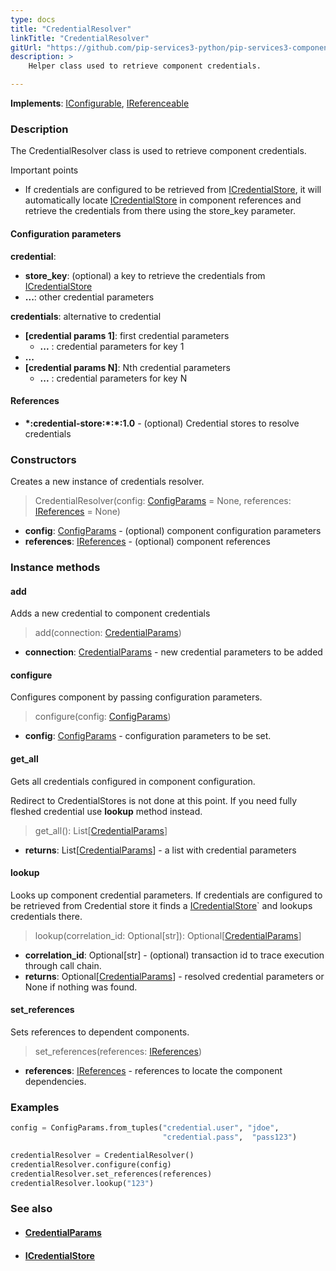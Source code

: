 ```yaml
---
type: docs
title: "CredentialResolver"
linkTitle: "CredentialResolver"
gitUrl: "https://github.com/pip-services3-python/pip-services3-components-python"
description: >
    Helper class used to retrieve component credentials.

---
```


**Implements**: [IConfigurable](../../../commons/config/iconfigurable), [IReferenceable](../../../commons/refer/ireferenceable)

### Description

The CredentialResolver class is used to retrieve component credentials.

Important points

- If credentials are configured to be retrieved from [ICredentialStore](../icredentialStore), it will automatically locate [ICredentialStore](../icredentialStore) in component references and retrieve the credentials from there using the store_key parameter.

#### Configuration parameters

**credential**: 
- **store_key**: (optional) a key to retrieve the credentials from [ICredentialStore](../icredentialStore)
- **...**: other credential parameters

**credentials**: alternative to credential
- **[credential params 1]**: first credential parameters
    - **...** : credential parameters for key 1
- **...**
- **[credential params N]**:       Nth credential parameters
    - **...** : credential parameters for key N

#### References
- **\*:credential-store:\*:\*:1.0** -  (optional) Credential stores to resolve credentials


### Constructors
Creates a new instance of credentials resolver.

> CredentialResolver(config: [ConfigParams](../../../commons/config/config_params) = None, references: [IReferences](../../../commons/refer/ireferences) = None)

- **config**: [ConfigParams](../../../commons/config/config_params) - (optional) component configuration parameters
- **references**: [IReferences](../../../commons/refer/ireferences) - (optional) component references


### Instance methods

#### add
Adds a new credential to component credentials

> add(connection: [CredentialParams](../credential_params))

- **connection**: [CredentialParams](../credential_params) - new credential parameters to be added


#### configure
Configures component by passing configuration parameters.

> configure(config: [ConfigParams](../../../commons/config/config_params))

- **config**: [ConfigParams](../../../commons/config/config_params) - configuration parameters to be set.


#### get_all
Gets all credentials configured in component configuration.

Redirect to CredentialStores is not done at this point.
If you need fully fleshed credential use **lookup** method instead.

> get_all(): List[[CredentialParams](../credential_params)]

- **returns**: List[[CredentialParams](../credential_params)] - a list with credential parameters


#### lookup
Looks up component credential parameters. If credentials are configured to be retrieved
from Credential store it finds a [ICredentialStore](../icredential_store)` and lookups credentials there.

> lookup(correlation_id: Optional[str]): Optional[[CredentialParams](../credential_params)]

- **correlation_id**: Optional[str] - (optional) transaction id to trace execution through call chain.
- **returns**: Optional[[CredentialParams](../credential_params)] - resolved credential parameters or None if nothing was found.


#### set_references
Sets references to dependent components.

> set_references(references: [IReferences](../../../commons/refer/ireferences))

- **references**: [IReferences](../../../commons/refer/ireferences) - references to locate the component dependencies.

### Examples
```python
config = ConfigParams.from_tuples("credential.user", "jdoe",
                                  "credential.pass",  "pass123")

credentialResolver = CredentialResolver()
credentialResolver.configure(config)
credentialResolver.set_references(references)
credentialResolver.lookup("123")
```


### See also
- #### [CredentialParams](../credential_params)
- #### [ICredentialStore](../icredentialStore)
